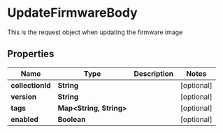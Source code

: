 

# UpdateFirmwareBody

This is the request object when updating the firmware image

## Properties

| Name | Type | Description | Notes |
|------------ | ------------- | ------------- | -------------|
|**collectionId** | **String** |  |  [optional] |
|**version** | **String** |  |  [optional] |
|**tags** | **Map&lt;String, String&gt;** |  |  [optional] |
|**enabled** | **Boolean** |  |  [optional] |



